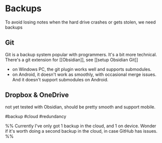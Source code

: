 # Backups
To avoid losing notes when the hard drive crashes or gets stolen, we need backups

## Git
Git is a backup system popular with programmers. It's a bit more technical.
There's a git extension for [[Obsidian]], see [[setup Obsidian Git]]
- on Windows PC, the git plugin works well and supports submodules.
- on Android, it doesn't work as smoothly, with occasional merge issues. And it doesn't support submodules on Android.

## Dropbox & OneDrive
not yet tested with Obsidian, should be pretty smooth and support mobile.

#backup #cloud #redundancy

%%
Currently I've only got 1 backup in the cloud, and 1 on device. 
Wonder if it's worth doing a second backup in the cloud, in case GitHub has issues. 
%%